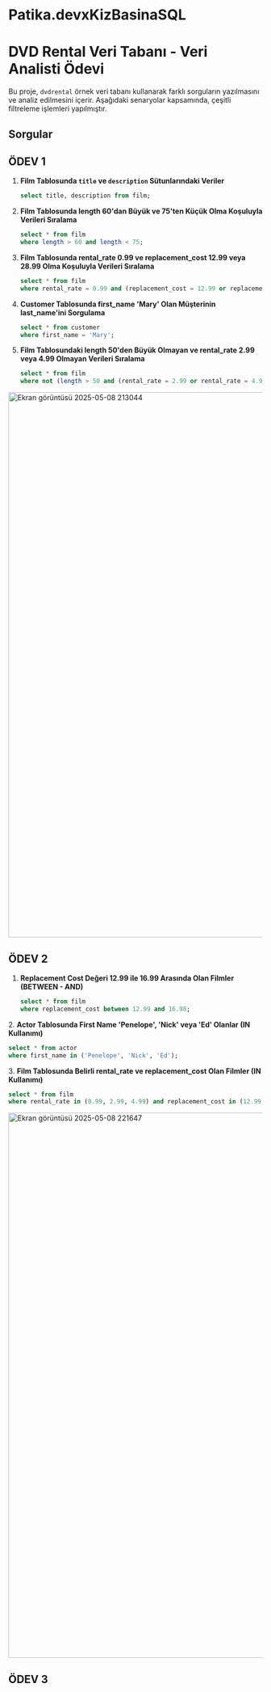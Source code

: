 # Patika.devxKizBasinaSQL

# DVD Rental Veri Tabanı - Veri Analisti Ödevi

Bu proje, `dvdrental` örnek veri tabanı kullanarak farklı sorguların yazılmasını ve analiz edilmesini içerir. Aşağıdaki senaryolar kapsamında, çeşitli filtreleme işlemleri yapılmıştır.

## Sorgular
## ÖDEV 1

1. **Film Tablosunda `title` ve `description` Sütunlarındaki Veriler**
   ```sql
   select title, description from film;
   ```

2. **Film Tablosunda length 60'dan Büyük ve 75'ten Küçük Olma Koşuluyla Verileri Sıralama**
   ```sql
   select * from film
   where length > 60 and length < 75;
   ```
3. **Film Tablosunda rental_rate 0.99 ve replacement_cost 12.99 veya 28.99 Olma Koşuluyla Verileri Sıralama**
   ```sql
   select * from film
   where rental_rate = 0.99 and (replacement_cost = 12.99 or replacement_cost = 28.99);
   ```
4. **Customer Tablosunda first_name 'Mary' Olan Müşterinin last_name'ini Sorgulama**
   ```sql
   select * from customer
   where first_name = 'Mary';
   ```
   
5. **Film Tablosundaki length 50'den Büyük Olmayan ve rental_rate 2.99 veya 4.99 Olmayan Verileri Sıralama**
   ```sql
   select * from film 
   where not (length > 50 and (rental_rate = 2.99 or rental_rate = 4.99));
   ```


<img width="1079" alt="Ekran görüntüsü 2025-05-08 213044" src="https://github.com/user-attachments/assets/55830f41-9b9a-4b30-a848-c5b440ad0499" />

## ÖDEV 2

1. **Replacement Cost Değeri 12.99 ile 16.99 Arasında Olan Filmler (BETWEEN - AND)**
   ```sql
   select * from film
   where replacement_cost between 12.99 and 16.98;
   ```
   
2️. **Actor Tablosunda First Name 'Penelope', 'Nick' veya 'Ed' Olanlar (IN Kullanımı)**
   ```sql
   select * from actor
   where first_name in ('Penelope', 'Nick', 'Ed');
   ```

3️. **Film Tablosunda Belirli rental_rate ve replacement_cost Olan Filmler (IN Kullanımı)**
   ```sql
   select * from film
   where rental_rate in (0.99, 2.99, 4.99) and replacement_cost in (12.99, 15.99, 28.99);
   ```

<img width="1079" alt="Ekran görüntüsü 2025-05-08 221647" src="https://github.com/user-attachments/assets/8320fea2-ba7f-4082-ac7a-ddfd1e5ae0f9" />


## ÖDEV 3
